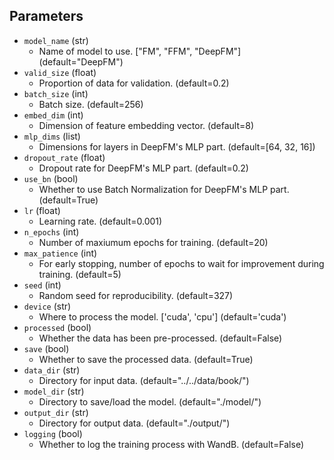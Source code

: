 ## Parameters

- `model_name` (str)
  - Name of model to use. ["FM", "FFM", "DeepFM"] (default="DeepFM")
- `valid_size` (float)
  - Proportion of data for validation. (default=0.2)
- `batch_size` (int)
  - Batch size. (default=256)
- `embed_dim` (int)
  - Dimension of feature embedding vector. (default=8)
- `mlp_dims` (list)
  - Dimensions for layers in DeepFM's MLP part. (default=[64, 32, 16])
- `dropout_rate` (float)
  - Dropout rate for DeepFM's MLP part. (default=0.2)
- `use_bn` (bool)
  - Whether to use Batch Normalization for DeepFM's MLP part. (default=True)
- `lr` (float)
  - Learning rate. (default=0.001)
- `n_epochs` (int)
  - Number of maxiumum epochs for training. (default=20)
- `max_patience` (int)
  - For early stopping, number of epochs to wait for improvement during training. (default=5)
- `seed` (int)
  - Random seed for reproducibility. (default=327)
- `device` (str)
  - Where to process the model. ['cuda', 'cpu'] (default='cuda')
- `processed` (bool)
  - Whether the data has been pre-processed. (default=False)
- `save` (bool)
  - Whether to save the processed data. (default=True)
- `data_dir` (str)
  - Directory for input data. (default="../../data/book/")
- `model_dir` (str)
  - Directory to save/load the model. (default="./model/")
- `output_dir` (str)
  - Directory for output data. (default="./output/")
- `logging` (bool)
  - Whether to log the training process with WandB. (default=False)